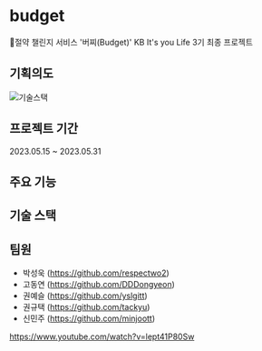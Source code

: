 # budget
:pushpin:절약 챌린지 서비스 '버찌(Budget)'
KB It's you Life 3기 최종 프로젝트

## 기획의도
![기술스택](../img/기술스택.jpg)
## 프로젝트 기간
2023.05.15 ~ 2023.05.31

## 주요 기능

## 기술 스택

## 팀원
- 박성욱 (https://github.com/respectwo2) 
- 고동연 (https://github.com/DDDongyeon)
- 권예슬 (https://github.com/yslgitt)
- 권규택 (https://github.com/tackyu)
- 신민주 (https://github.com/minjoott)


https://www.youtube.com/watch?v=lept41P80Sw


